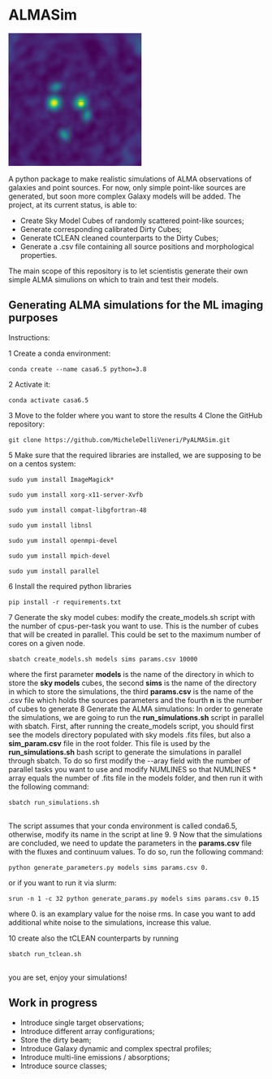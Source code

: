 # ALMASim
![](images/Icon.png)

A python package to make realistic simulations of ALMA observations of galaxies and point sources. For now, only simple point-like sources are generated, but soon more complex Galaxy models will be added. The project, at its current status, is able to:
- Create Sky Model Cubes of randomly scattered point-like sources;
- Generate corresponding calibrated Dirty Cubes;
- Generate tCLEAN cleaned counterparts to the Dirty Cubes;
- Generate a .csv file containing all source positions and morphological properties.

The main scope of this repository is to let scientistis generate their own simple ALMA simulions on which to train and test their models.

## Generating ALMA simulations for the ML imaging purposes

Instructions:

1 Create a conda environment:

<pre><code>conda create --name casa6.5 python=3.8 </code></pre>

2 Activate it:

<pre><code>conda activate casa6.5</code></pre>

3 Move to the folder where you want to store the results
4 Clone the GitHub repository:

<pre><code>git clone https://github.com/MicheleDelliVeneri/PyALMASim.git </code></pre>

5 Make sure that the required libraries are installed, we are supposing to be on a centos system:

<pre><code>sudo yum install ImageMagick*</code></pre>
<pre><code>sudo yum install xorg-x11-server-Xvfb</code></pre>
<pre><code>sudo yum install compat-libgfortran-48</code></pre>
<pre><code>sudo yum install libnsl</code></pre>
<pre><code>sudo yum install openmpi-devel</code></pre>
<pre><code>sudo yum install mpich-devel</code></pre>
<pre><code>sudo yum install parallel</code></pre>

6 Install the required python libraries

<pre><code>pip install -r requirements.txt</code></pre>

7 Generate the sky model cubes:
modify the create_models.sh script with the number of cpus-per-task you want to use. This is the number of cubes that will be created in parallel. This could be set to the maximum number of cores on a given node.

<pre><code>sbatch create_models.sh models sims params.csv 10000 </code></pre>

where the first parameter <b>models</b> is the name of the directory in which to store the <b>sky models</b> cubes, the second <b>sims</b> is the name of the directory in which to store the simulations, the third <b>params.csv</b> is the name of the .csv file which holds the sources parameters and the fourth <b>n</b> is the number of cubes to generate
8 Generate the ALMA simulations:
In order to generate the simulations, we are going to run the <b>run_simulations.sh</b> script in parallel with sbatch.
First, after running the create_models script, you should first see the models directory populated with sky models .fits files, but also a <b>sim_param.csv</b> file in the root folder.
This file is used by the <b>run_simulations.sh</b> bash script to generate the simulations in parallel through sbatch. To do so first modify the --aray field with the number of parallel tasks you want to use and modify NUMLINES so that NUMLINES * array equals the number of .fits file in the models folder, and then run it with the following command:

<pre><code>sbatch run_simulations.sh
 </code></pre>

The script assumes that your conda environment is called conda6.5, otherwise, modify its name in the script at line 9.
9 Now that the simulations are concluded, we need to update the parameters in the <b>params.csv</b> file with the fluxes and continuum values. To do so, run the following command:

<pre><code>python generate_parameters.py models sims params.csv 0.</code></pre>

or if you want to run it via slurm: 
<pre><code>srun -n 1 -c 32 python generate_params.py models sims params.csv 0.15</code></pre>
where 0. is an examplary value for the noise rms. In case you want to add additional white noise to the simulations, increase this value. 


10 create also the tCLEAN counterparts by running
<pre><code>sbatch run_tclean.sh
 </code></pre>

 you are set, enjoy your simulations!

 ## Work in progress
 - Introduce single target observations;
 - Introduce different array configurations;
 - Store the dirty beam;
 - Introduce Galaxy dynamic and complex spectral profiles;
 - Introduce multi-line emissions / absorptions;
 - Introduce source classes;